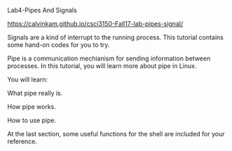 Lab4-Pipes And Signals

https://calvinkam.github.io/csci3150-Fall17-lab-pipes-signal/

Signals are a kind of interrupt to the running process. This tutorial contains some hand-on codes for you to try.

Pipe is a communication mechianism for sending information between processes. In this tutorial, you will learn more about pipe in Linux.

You will learn:

What pipe really is.

How pipe works.

How to use pipe.

At the last section, some useful functions for the shell are included for your reference.
